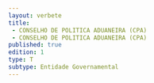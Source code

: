 ```yaml
---
layout: verbete
title:
 - CONSELHO DE POLITICA ADUANEIRA (CPA)
 - CONSELHO DE POLITICA ADUANEIRA (CPA)
published: true
edition: 1  
type: T
subtype: Entidade Governamental
---
```


